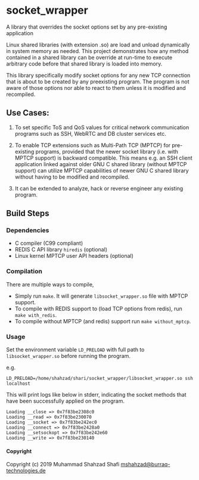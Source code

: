 # socket_wrapper
A library that overrides the socket options set by any pre-existing application

Linux shared libraries (with extension .so) are load and unload dynamically in system memory as needed.
This project demonstrates how any method contained in a shared library can be override at run-time to 
execute arbitrary code before that shared library is loaded into memory.

This library specifically modify socket options for any new TCP connection that is about to be created
by any preexisting program. The program is not aware of those options nor able to react to them unless
it is modified and recompiled.

## Use Cases:

1. To set specific ToS and QoS values for critical network communication programs such as SSH, WebRTC
and DB cluster services etc.

2. To enable TCP extensions such as Multi-Path TCP (MPTCP) for pre-existing programs, provided that
the newer socket library (i.e. with MPTCP support) is backward compatible. This means e.g. an SSH client
application linked against older GNU C shared library (without MPTCP support) can utilize MPTCP capabilities
of newer GNU C shared library without having to be modified and recompiled.

3. It can be extended to analyze, hack or reverse engineer any existing program.

## Build Steps

### Dependencies
* C compiler (C99 compliant)
* REDIS C API library `hiredis` (optional)
* Linux kernel MPTCP user API headers (optional)

### Compilation
There are multiple ways to compile,

* Simply run `make`. It will generate `libsocket_wrapper.so` file with MPTCP support.
* To compile with REDIS support to (load TCP options from redis), run `make with_redis`.
* To compile without MPTCP (and redis) support run `make without_mptcp`.

### Usage
Set the environment variable `LD_PRELOAD` with full path to `libsocket_wrapper.so` before running the program.

e.g.

`LD_PRELOAD=/home/shahzad/shari/socket_wrapper/libsocket_wrapper.so ssh localhost`

This will print logs like below in stderr, indicating the socket methods that have been successfully applied on
the program.

```
Loading __close => 0x7f83be2308c0
Loading __read => 0x7f83be230070
Loading __socket => 0x7f83be242ec0
Loading __connect => 0x7f83be2428a0
Loading __setsockopt => 0x7f83be242e60
Loading __write => 0x7f83be230140

```

#### Copyright
Copyright (c) 2019 Muhammad Shahzad Shafi <mshahzad@burraq-technologies.de>

